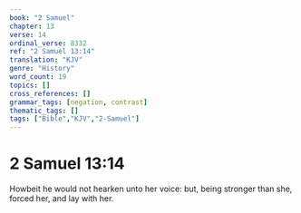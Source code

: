 ```yaml
---
book: "2 Samuel"
chapter: 13
verse: 14
ordinal_verse: 8332
ref: "2 Samuel 13:14"
translation: "KJV"
genre: "History"
word_count: 19
topics: []
cross_references: []
grammar_tags: [negation, contrast]
thematic_tags: []
tags: ["Bible","KJV","2-Samuel"]
---
```


# 2 Samuel 13:14

Howbeit he would not hearken unto her voice: but, being stronger than she, forced her, and lay with her.
